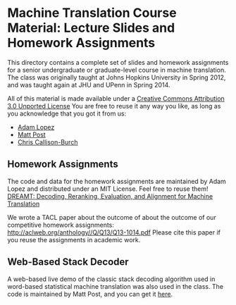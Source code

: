 Machine Translation Course Material: Lecture Slides and Homework Assignments
============================================================================

This directory contains a complete set of slides and homework assignments 
for a senior undergraduate or graduate-level course in machine translation. 
The class was originally taught at Johns Hopkins University in Spring 2012,
and was taught again at JHU and UPenn in Spring 2014.

All of this material is made available under a 
[Creative Commons Attribution 3.0 Unported License](http://creativecommons.org/licenses/by/3.0/)
You are free to reuse it any way you like, as long as you acknowledge that 
you got it from us: 
* [Adam Lopez](http://www.cs.jhu.edu/~alopez)
* [Matt Post](http://www.cs.jhu.edu/~post)
* [Chris Callison-Burch](http://www.cis.upenn.edu/~ccb)


Homework Assignments
--------------------

The code and data for the homework assignments are maintained by Adam Lopez
and distributed under an MIT License. Feel free to reuse them! 
[DREAMT: Decoding, Reranking, Evaluation, and Alignment for Machine Translation
](https://github.com/alopez/dreamt)

We wrote a TACL paper about the outcome of about the outcome of our competitive homework assignments: http://aclweb.org/anthology//Q/Q13/Q13-1014.pdf
Please cite this paper if you reuse the assignments in academic work.

Web-Based Stack Decoder
-----------------------

A web-based live demo of the classic stack decoding algorithm used in word-based
statistical machine translation was also used in the class. The code is maintained
by Matt Post, and you can get it [here](https://github.com/mjpost/word-decoder/).

